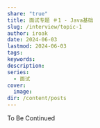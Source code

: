 ```yaml
---
share: "true"
title: 面试专题 ＃1 - Java基础
slug: /interview/topic-1
author: iroak
date: 2024-06-03
lastmod: 2024-06-03
tags: 
keywords: 
description: 
series:
  - 面试
cover:
  image: 
dir: /content/posts
---
```

To Be Continued